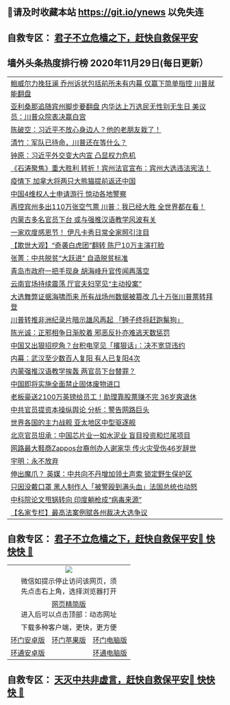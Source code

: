 ## 📩请及时收藏本站 https://git.io/ynews 以免失连</a>
## 自救专区： [君子不立危樯之下，赶快自救保平安 ](https://github.com/pwgy/td/blob/master/README.md)

## 墙外头条热度排行榜 2020年11月29日(每日更新）

 <table>

<tr><td colspan="2" align="left"><a href="https://blsnqihy.xlohf.cyou/?name=c1250293&key=pzykfwejorbvjhqc&from=gy2">鲍威尔力挽狂澜  乔州诉状包括前所未有内幕 仅赢下简单指控 川普就能翻盘</a></td></tr>
<tr><td colspan="2" align="left"><a href="https://blsnqihy.xlohf.cyou/?name=c1250326&key=pzykfwejorbvjhqc&from=gy2">亚利桑那追随宾州脚步要翻盘 内华达上万选民无性别无生日 美议员：川普众院表决赢白宫</a></td></tr>
<tr><td colspan="2" align="left"><a href="https://blsnqihy.xlohf.cyou/?name=c1250306&key=pzykfwejorbvjhqc&from=gy2">陈破空：习近平不放心身边人？他的老朋友栽了！</a></td></tr>
<tr><td colspan="2" align="left"><a href="https://blsnqihy.xlohf.cyou/?name=c1250311&key=pzykfwejorbvjhqc&from=gy2">清竹：军队已待命，川普还在等什么？</a></td></tr>
<tr><td colspan="2" align="left"><a href="https://blsnqihy.xlohf.cyou/?name=c1250317&key=pzykfwejorbvjhqc&from=gy2">钟原：习近平外交变大内宣 凸显权力危机</a></td></tr>
<tr><td colspan="2" align="left"><a href="https://blsnqihy.xlohf.cyou/?name=c1250304&key=pzykfwejorbvjhqc&from=gy2">《石涛聚焦》重大胜利 转折！宾州法官宣布：宾州大选违法宪法！</a></td></tr>
<tr><td colspan="2" align="left"><a href="https://blsnqihy.xlohf.cyou/?name=c1250325&key=pzykfwejorbvjhqc&from=gy2">疫情下 加拿大将两只大熊猫提前返还中国</a></td></tr>
<tr><td colspan="2" align="left"><a href="https://blsnqihy.xlohf.cyou/?name=c1250318&key=pzykfwejorbvjhqc&from=gy2">中国4维权人士申请游行 惊动各地警察</a></td></tr>
<tr><td colspan="2" align="left"><a href="https://blsnqihy.xlohf.cyou/?name=c1250312&key=pzykfwejorbvjhqc&from=gy2">再控宾州多出110万张空气票 川普：我已经大胜 全世界都在看！</a></td></tr>
<tr><td colspan="2" align="left"><a href="https://blsnqihy.xlohf.cyou/?name=c1250324&key=pzykfwejorbvjhqc&from=gy2">内蒙古多名官员下台 或与强推汉语教学风波有关</a></td></tr>
<tr><td colspan="2" align="left"><a href="https://blsnqihy.xlohf.cyou/?name=c1250321&key=pzykfwejorbvjhqc&from=gy2">一家欢度感恩节！ 伊凡卡秀日常全家照引注目</a></td></tr>
<tr><td colspan="2" align="left"><a href="https://blsnqihy.xlohf.cyou/?name=c1250305&key=pzykfwejorbvjhqc&from=gy2">【欺世大观】“奇袭白虎团”翻转 陈尸10万主演打脸</a></td></tr>
<tr><td colspan="2" align="left"><a href="https://blsnqihy.xlohf.cyou/?name=c1250329&key=pzykfwejorbvjhqc&from=gy2">张菁：中共脱贫“大跃进” 自造脱贫标准</a></td></tr>
<tr><td colspan="2" align="left"><a href="https://blsnqihy.xlohf.cyou/?name=c1250301&key=pzykfwejorbvjhqc&from=gy2">青岛市政府一把手现身 胡海峰升官传闻再落空</a></td></tr>
<tr><td colspan="2" align="left"><a href="https://blsnqihy.xlohf.cyou/?name=c1250330&key=pzykfwejorbvjhqc&from=gy2">云南官场持续震荡 厅官夫妇罕见“主动投案”</a></td></tr>
<tr><td colspan="2" align="left"><a href="https://blsnqihy.xlohf.cyou/?name=c1250322&key=pzykfwejorbvjhqc&from=gy2">大选舞弊证据海啸而来 所有战场州数据被篡改 几十万张川普票转拜登</a></td></tr>
<tr><td colspan="2" align="left"><a href="https://blsnqihy.xlohf.cyou/?name=c1250308&key=pzykfwejorbvjhqc&from=gy2">川普转推非洲纪录片暗示雄风再起 「狮子终将赶跑鬣狗」</a></td></tr>
<tr><td colspan="2" align="left"><a href="https://blsnqihy.xlohf.cyou/?name=c1250310&key=pzykfwejorbvjhqc&from=gy2">陈光诚：正邪相争日渐胶着 邪恶反扑亦难逃天数惩罚</a></td></tr>
<tr><td colspan="2" align="left"><a href="https://blsnqihy.xlohf.cyou/?name=c1250313&key=pzykfwejorbvjhqc&from=gy2">中国又出狠招挖角？台积电罕见「撂狠话」：决不宽贷违约</a></td></tr>
<tr><td colspan="2" align="left"><a href="https://blsnqihy.xlohf.cyou/?name=c1250302&key=pzykfwejorbvjhqc&from=gy2">内幕：武汉至少数百人复阳 有人已复阳4次</a></td></tr>
<tr><td colspan="2" align="left"><a href="https://blsnqihy.xlohf.cyou/?name=c1250327&key=pzykfwejorbvjhqc&from=gy2">内蒙强推汉语教学挨轰 两官员下台替罪？</a></td></tr>
<tr><td colspan="2" align="left"><a href="https://blsnqihy.xlohf.cyou/?name=c1250323&key=pzykfwejorbvjhqc&from=gy2">中国即将实施全面禁止固体废物进口</a></td></tr>
<tr><td colspan="2" align="left"><a href="https://blsnqihy.xlohf.cyou/?name=c1250315&key=pzykfwejorbvjhqc&from=gy2">老板豪送2100万英镑给员工！助理靠股票赚不完 36岁爽退休</a></td></tr>
<tr><td colspan="2" align="left"><a href="https://blsnqihy.xlohf.cyou/?name=c1250314&key=pzykfwejorbvjhqc&from=gy2">中共官员提资本操纵舆论 分析：警告网路巨头</a></td></tr>
<tr><td colspan="2" align="left"><a href="https://blsnqihy.xlohf.cyou/?name=c1250328&key=pzykfwejorbvjhqc&from=gy2">世界各国的主力战舰 亚太地区中型驱逐舰</a></td></tr>
<tr><td colspan="2" align="left"><a href="https://blsnqihy.xlohf.cyou/?name=c1250316&key=pzykfwejorbvjhqc&from=gy2">北京官员坦承：中国芯片业一如水泥业 盲目投资和烂尾项目</a></td></tr>
<tr><td colspan="2" align="left"><a href="https://blsnqihy.xlohf.cyou/?name=c1250307&key=pzykfwejorbvjhqc&from=gy2">网路最大鞋商Zappos台裔创办人谢家华 传火灾受伤46岁辞世</a></td></tr>
<tr><td colspan="2" align="left"><a href="https://blsnqihy.xlohf.cyou/?name=c1250303&key=pzykfwejorbvjhqc&from=gy2">宇明：永不放弃</a></td></tr>
<tr><td colspan="2" align="left"><a href="https://blsnqihy.xlohf.cyou/?name=c1250320&key=pzykfwejorbvjhqc&from=gy2">伸出魔爪？ 英媒：中共向不丹增加领土声索 锁定野生保护区</a></td></tr>
<tr><td colspan="2" align="left"><a href="https://blsnqihy.xlohf.cyou/?name=c1250319&key=pzykfwejorbvjhqc&from=gy2">只因没戴口罩 黑人制作人「被警殴到满头血」法国总统也动怒</a></td></tr>
<tr><td colspan="2" align="left"><a href="https://blsnqihy.xlohf.cyou/?name=c1250337&key=pzykfwejorbvjhqc&from=gy2">中科院论文甩锅转向 印度躺枪成“病毒来源”</a></td></tr>
<tr><td colspan="2" align="left"><a href="https://blsnqihy.xlohf.cyou/?name=c1250309&key=pzykfwejorbvjhqc&from=gy2">【名家专栏】最高法案例赋各州裁决大选争议</a></td></tr>

</table>

 ## 自救专区： [君子不立危樯之下，赶快自救保平安🍎 快快快 📩](https://github.com/pwgy/td/blob/master/README.md)
 
<table>
  <tr>
    <td colspan="3" align="center"><img src="https://cdn.jsdelivr.net/gh/opipe/up/oGate65.jpg"/></td>
  </tr>
  <tr>
    <td colspan="3" align="center">微信如提示停止访问该网页，须<br/>先点击右上角，选择浏览器打开</td>
  <tr>
  <tr>
    <td colspan="3" align="center"><a href="https://gitcdn.xyz/cdn/otiny/up/master/show005.htm">网页精简版</a><br/>进入后可以点击顶部：动态网址</td>
  </tr>
  <tr>
    <td colspan="3" align="center">下载多种客户端，更快，更方便</td>
  <tr>
  <tr>
    <td align="center"><a href="https://cdn.jsdelivr.net/gh/opipe/up/oGatea.apk">环门安卓版</a></td>
    <td align="center"><a href="https://x.co/odisk">环门苹果版</a></td>
    <td align="center"><a href="https://cdn.jsdelivr.net/gh/opipe/up/oGate.zip">环门电脑版</a></td>
  </tr>
  <tr>
    <td align="center"><a href="https://cdn.jsdelivr.net/gh/opipe/up/oPipe.apk">环通安卓版</a></td>
    <td align="center"></td>
    <td align="center"><a href="https://raw.githubusercontent.com/opipe/up/master/oPipe.zip">环通电脑版</a></td>
  </tr>
  
</table>


 ## 自救专区： [天灭中共非虚言，赶快自救保平安🍎 快快快 📩](https://github.com/pwgy/td/blob/master/README.md)
